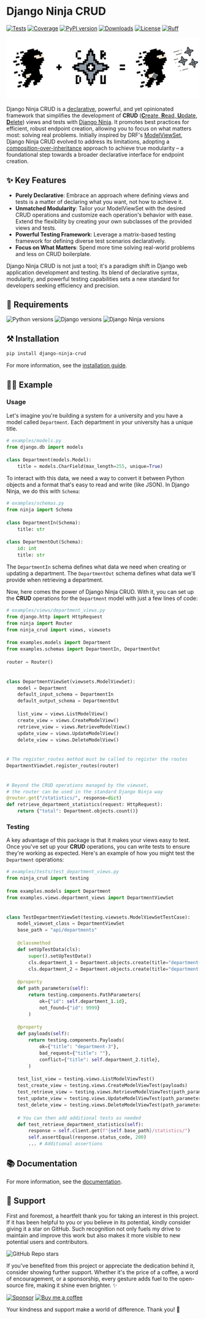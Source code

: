 # Django Ninja CRUD
[![Tests](https://github.com/hbakri/django-ninja-crud/actions/workflows/tests.yml/badge.svg)](https://github.com/hbakri/django-ninja-crud/actions)
[![Coverage](https://img.shields.io/codecov/c/github/hbakri/django-ninja-crud/main.svg?label=coverage&logo=codecov&logoColor=white)](https://codecov.io/gh/hbakri/django-ninja-crud)
[![PyPI version](https://img.shields.io/pypi/v/django-ninja-crud?color=blue&logo=pypi&logoColor=white)](https://pypi.org/project/django-ninja-crud/)
[![Downloads](https://static.pepy.tech/badge/django-ninja-crud/month)](https://pepy.tech/project/django-ninja-crud)
[![License](https://img.shields.io/badge/license-MIT-blue.svg)](https://opensource.org/licenses/MIT)
[![Ruff](https://img.shields.io/endpoint?url=https://raw.githubusercontent.com/astral-sh/ruff/main/assets/badge/v2.json)](https://github.com/astral-sh/ruff)

![Django Ninja CRUD](https://raw.githubusercontent.com/hbakri/django-ninja-crud/main/docs/assets/images/django-ninja-crud-cover.png)

Django Ninja CRUD is a [declarative](https://en.wikipedia.org/wiki/Declarative_programming), powerful, and yet opinionated framework that simplifies the development of **CRUD** ([**C**reate, **R**ead, **U**pdate, **D**elete](https://en.wikipedia.org/wiki/Create,_read,_update_and_delete)) views and tests with [Django Ninja](https://github.com/vitalik/django-ninja).
It promotes best practices for efficient, robust endpoint creation, allowing you to focus on what matters most: solving real problems.
Initially inspired by DRF's [ModelViewSet](https://www.django-rest-framework.org/api-guide/viewsets/#modelviewset), Django Ninja CRUD evolved to address its limitations, adopting a [composition-over-inheritance](https://en.wikipedia.org/wiki/Composition_over_inheritance) approach to achieve true modularity – a foundational step towards a broader declarative interface for endpoint creation.

## ✨ Key Features
- **Purely Declarative**: Embrace an approach where defining views and tests is a matter of declaring what you want, not how to achieve it.
- **Unmatched Modularity**: Tailor your ModelViewSet with the desired CRUD operations and customize each operation's behavior with ease. Extend the flexibility by creating your own subclasses of the provided views and tests.
- **Powerful Testing Framework**: Leverage a matrix-based testing framework for defining diverse test scenarios declaratively.
- **Focus on What Matters**: Spend more time solving real-world problems and less on CRUD boilerplate.

Django Ninja CRUD is not just a tool; it's a paradigm shift in Django web application development and testing. Its blend of declarative syntax, modularity, and powerful testing capabilities sets a new standard for developers seeking efficiency and precision.

## 📝 Requirements

![Python versions](https://img.shields.io/pypi/pyversions/django-ninja-crud.svg?color=306998&label=python&logo=python&logoColor=white)
![Django versions](https://img.shields.io/badge/3.2%20|%204.1%20|%204.2%20|%205.0b1-blue?color=0C4B33&label=django&logo=django&logoColor=white)
![Django Ninja versions](https://img.shields.io/badge/0.21%20|%200.22%20|%201.0-blue?color=black&label=django-ninja&logo=fastapi&logoColor=white)

## ⚒️ Installation
```bash
pip install django-ninja-crud
```
For more information, see the [installation guide](https://django-ninja-crud.readme.io/docs/02-installation).

## 👨‍🎨 Example
### Usage
Let's imagine you're building a system for a university and you have a model called `Department`. Each department in your university has a unique title.

```python
# examples/models.py
from django.db import models

class Department(models.Model):
    title = models.CharField(max_length=255, unique=True)
```

To interact with this data, we need a way to convert it between Python objects and a format that's easy to read and write (like JSON). In Django Ninja, we do this with `Schema`:

```python
# examples/schemas.py
from ninja import Schema

class DepartmentIn(Schema):
    title: str

class DepartmentOut(Schema):
    id: int
    title: str
```

The `DepartmentIn` schema defines what data we need when creating or updating a department. The `DepartmentOut` schema defines what data we'll provide when retrieving a department.

Now, here comes the power of Django Ninja CRUD. With it, you can set up the **CRUD** operations for the `Department` model with just a few lines of code:

```python
# examples/views/department_views.py
from django.http import HttpRequest
from ninja import Router
from ninja_crud import views, viewsets

from examples.models import Department
from examples.schemas import DepartmentIn, DepartmentOut

router = Router()


class DepartmentViewSet(viewsets.ModelViewSet):
    model = Department
    default_input_schema = DepartmentIn
    default_output_schema = DepartmentOut

    list_view = views.ListModelView()
    create_view = views.CreateModelView()
    retrieve_view = views.RetrieveModelView()
    update_view = views.UpdateModelView()
    delete_view = views.DeleteModelView()


# The register_routes method must be called to register the routes
DepartmentViewSet.register_routes(router)


# Beyond the CRUD operations managed by the viewset,
# the router can be used in the standard Django Ninja way
@router.get("/statistics/", response=dict)
def retrieve_department_statistics(request: HttpRequest):
    return {"total": Department.objects.count()}
```

### Testing
A key advantage of this package is that it makes your views easy to test. Once you've set up your **CRUD** operations, you can write tests to ensure they're working as expected. Here's an example of how you might test the `Department` operations:

```python
# examples/tests/test_department_views.py
from ninja_crud import testing

from examples.models import Department
from examples.views.department_views import DepartmentViewSet


class TestDepartmentViewSet(testing.viewsets.ModelViewSetTestCase):
    model_viewset_class = DepartmentViewSet
    base_path = "api/departments"

    @classmethod
    def setUpTestData(cls):
        super().setUpTestData()
        cls.department_1 = Department.objects.create(title="department-1")
        cls.department_2 = Department.objects.create(title="department-2")

    @property
    def path_parameters(self):
        return testing.components.PathParameters(
            ok={"id": self.department_1.id},
            not_found={"id": 9999}
        )

    @property
    def payloads(self):
        return testing.components.Payloads(
            ok={"title": "department-3"},
            bad_request={"title": ""},
            conflict={"title": self.department_2.title},
        )

    test_list_view = testing.views.ListModelViewTest()
    test_create_view = testing.views.CreateModelViewTest(payloads)
    test_retrieve_view = testing.views.RetrieveModelViewTest(path_parameters)
    test_update_view = testing.views.UpdateModelViewTest(path_parameters, payloads)
    test_delete_view = testing.views.DeleteModelViewTest(path_parameters)

    # You can then add additional tests as needed
    def test_retrieve_department_statistics(self):
        response = self.client.get(f"{self.base_path}/statistics/")
        self.assertEqual(response.status_code, 200)
        ... # Additional assertions
```

## 📚 Documentation
For more information, see the [documentation](https://django-ninja-crud.readme.io/).

## 🫶 Support
First and foremost, a heartfelt thank you for taking an interest in this project. If it has been helpful to you or you believe in its potential, kindly consider giving it a star on GitHub. Such recognition not only fuels my drive to maintain and improve this work but also makes it more visible to new potential users and contributors.

![GitHub Repo stars](https://img.shields.io/github/stars/hbakri/django-ninja-crud?style=social)

If you've benefited from this project or appreciate the dedication behind it, consider showing further support. Whether it's the price of a coffee, a word of encouragement, or a sponsorship, every gesture adds fuel to the open-source fire, making it shine even brighter. ✨

[![Sponsor](https://img.shields.io/badge/sponsor-donate-pink?logo=github-sponsors&logoColor=white)](https://github.com/sponsors/hbakri)
[![Buy me a coffee](https://img.shields.io/badge/buy%20me%20a%20coffee-donate-pink?logo=buy-me-a-coffee&logoColor=white)](https://www.buymeacoffee.com/hbakri)

Your kindness and support make a world of difference. Thank you! 🙏
